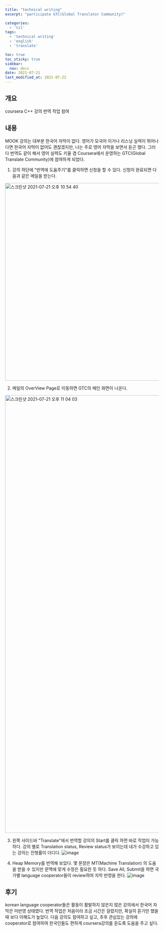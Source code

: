 ```yaml
---
title: "technical writing"
excerpt: "participate GTC(Global Translator Community)"

categories:
  - 'til'
tags:
  - 'technical writing'
  - 'english'
  - 'translate'

toc: true
toc_sticky: true
sidebar:
  nav: docs
date: 2021-07-21
last_modified_at: 2021-07-22
---
```


## 개요

coursera C++ 강의 번역 작업 참여

## 내용

MOOK 강의는 대부분 한국어 자막이 없다. 영어가 모국어 이거나 리스닝 실력이 뛰어나다면 한국어 자막이 없어도 괜찮겠지만,
나는 주로 영어 자막을 보면서 듣곤 했다. 그러다 번역도 같이 해서 영어 실력도 키울 겸 Coursera에서 운영하는 GTC(Global Translate Community)에 참여하게 되었다.

1. 강의 하단에 "번역에 도움주기"를 클릭하면 신청을 할 수 있다. 신청이 완료되면 다음과 같은 메일을 받는다.
<img width="645" alt="스크린샷 2021-07-21 오후 10 54 40" src="https://user-images.githubusercontent.com/5865308/126501263-a8dd61bd-1d43-4cee-9299-87fc9133c723.png">

2. 메일의 OverView Page로 이동하면 GTC의 메인 화면이 나온다.
<img width="1429" alt="스크린샷 2021-07-21 오후 11 04 03" src="https://user-images.githubusercontent.com/5865308/126502008-eeb5e578-8290-482f-b326-e1e261a292b2.png">

3. 왼쪽 사이드바 "Translate"에서 번역할 강의의 Start를 클릭 하면 바로 작업이 가능하다.
강의 별로 Translation status, Review status가 보이는데 내가 수강하고 있는 강의는 진행률이 더디다.
![image](https://user-images.githubusercontent.com/5865308/126576984-7e67e040-5f4e-4f31-a6b0-e3a7a60186f8.png)

4. Heap Memory를 번역해 보았다. 몇 문장은 MT(Machine Translation) 의 도움을 받을 수 있지만 문맥에 맞게 수정은 필요한 듯 하다.
Save All, Submit을 하면 국가별 language cooperator들이 review하여 자막 반영을 한다. 
![image](https://user-images.githubusercontent.com/5865308/126580606-1eae008f-8f02-467d-869b-95410e5efb83.png)


## 후기 

korean language cooperator들은 활동이 활발하지 않은지 많은 강의에서 한국어 자막은 미반영 상태였다. 번역 작업은 처음이라 조금 시간은 걸렸지만,
확실히 듣기만 했을 때 보다 이해도가 높았다. 다음 강의도 참여하고 싶고,  추후 관심있는 강의에 cooperator로 참여하여 한국인들도 편하게 coursera강의를 듣도록 도움을 주고 싶다.
